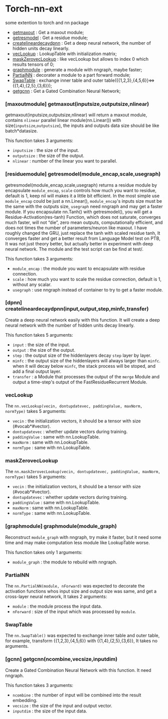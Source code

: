 # Torch-nn-ext
some extention to torch and nn package

 * [getmaxout](#getmaxout) : Get a maxout module;
 * [getresmodel](#getresmodel) : Get a residue module;
 * [createlineardecaydpnn](#createlineardecaydpnn) : Get a deep neural network, the number of hidden units decay linearly.
 * [vecLookup](#vecLookup) : LookupTable with initialization matrix;
 * [maskZerovecLookup](#maskZerovecLookup) : like vecLookup but allows to index 0 which results tensors of 0;
 * [graphmodule](#graphmodule) : generate a module with nngraph, maybe faster;
 * [PartialNN](#PartialNN) : decorater a module to a part forward module;
 * [SwapTable](#SwapTable) : exchange inner table and outer table({{1,2,3},{4,5,6}}<=>{{1,4},{2,5},{3,6}});
 * [getgcnn](#getgcnn) : Get a Gated Combination Neural Network;

<a name='getmaxout'></a>
### [maxoutmodule] getmaxout(inputsize,outputsize,nlinear) ###
getmaxout(inputsize,outputsize,nlinear) will return a maxout module, contains `nlinear` parallel linear module(nn.Linear()) with size(`inputsize`,`outputsize`), the inputs and outputs data size should be like batch*datasize.

This function takes 3 arguments:
 * `inputsize` : the size of the input.
 * `outputsize` : the size of the output.
 * `nlinear` : number of the linear you want to parallel.

<a name='getresmodel'></a>
### [residuemodule] getresmodel(module_encap,scale,usegraph) ###
getresmodel(module_encap,scale,usegraph) returns a residue module by encapsulate `module_encap`, `scale` controls how much you want to residue, default is 1, keep nil will makes it a little bit efficient. In the most simple use `module_encap` could be just a nn.Linear(), `module_encap`'s inputs size must be the same with the outputs size, `usegraph` need nngraph and may get a faster module.
If you encapsulate nn.Tanh() with getresmodel(), you will get a Residue-Activation(res-tanh) Function, which does not saturate, converges much faster, will not “die”, zero mean outputs, computationally efficient, and does not times the number of parameters/neuron like maxout.
I have roughly changed the GRU, just replace the tanh with scaled residue tanh, It converges faster and get a better result from Language Model test on PTB, It was not just theory better, but actually better in experiment with deep neural network. The module and the test script can be find at test/.

This function takes 3 arguments:
 * `module_encap` : the module you want to encapsulate with residue connection.
 * `scale` : how much you want to scale the residue connection, default is 1, without any scalar.
 * `usegraph` : use nngraph instead of container to try to get a faster module.

<a name='createlineardecaydpnn'></a>
### [dpnn] createlineardecaydpnn(input,output,step,minfc,transfer) ###
Create a deep neural network easily with this function. It will create a deep neural network with the number of hidden units decay linearly.

This function takes 5 arguments:
 * `input` : the size of the input.
 * `output` : the size of the output.
 * `step` : the output size of the hiddenlayers decay `step` layer by layer.
 * `minfc` : the output size of the hiddenlayers will always larger than `minfc`. when it will decay below `minfc`, the stack process will be stoped, and add a final output layer.
 * `transfer` : a Module that processes the output of the `merge` Module and output a time-step's output of the FastResidueRecurrent Module.

<a name='vecLookup'></a>
### vecLookup ###

The `nn.vecLookup(vecin, dontupdatevec, paddingValue, maxNorm, normType)` takes 5 arguments:

 * `vecin` : the initialization vectors, it should be a tensor with size (#vocab*#vector).
 * `dontupdatevec` : whether update vectors during training.
 * `paddingValue` : same with nn.LookupTable.
 * `maxNorm` : same with nn.LookupTable.
 * `normType` : same with nn.LookupTable.

<a name='maskZerovecLookup'></a>
### maskZerovecLookup ###

The `nn.maskZerovecLookup(vecin, dontupdatevec, paddingValue, maxNorm, normType)` takes 5 arguments:

 * `vecin` : the initialization vectors, it should be a tensor with size (#vocab*#vector).
 * `dontupdatevec` : whether update vectors during training.
 * `paddingValue` : same with nn.LookupTable.
 * `maxNorm` : same with nn.LookupTable.
 * `normType` : same with nn.LookupTable.

<a name='graphmodule'></a>
### [graphmodule] graphmodule(module_graph) ###
Reconstruct `module_graph` with nngraph, try make it faster, but it need some time and may make computation less module like LookupTable worse.

This function takes only 1 arguments:
 * `module_graph` : the module to rebuild with nngraph.

<a name='PartialNN'></a>
### PartialNN ###

The `nn.PartialNN(module, nForward)` was expected to decorate the activation functions whos input size and output size was same, and get a cross-layer neural network, It takes 2 arguments:

 * `module` : the module process the input data.
 * `nForward` : size of the input which was processed by `module`.

<a name='SwapTable'></a>
### SwapTable ###

The `nn.SwapTable()` was expected to exchange inner table and outer table, for example, transform {{1,2,3},{4,5,6}} with {{1,4},{2,5},{3,6}}, It takes no arguments.

<a name='getgcnn'></a>
### [gcnn] getgcnn(ncombine,vecsize,inputdim) ###
Create a Gated Combination Neural Network with this function. It need nngraph.

This function takes 3 arguments:
 * `ncombine` : the number of input will be combined into the result embedding.
 * `vecsize` : the size of the input and output vector.
 * `inputdim` : the size of the input data.
